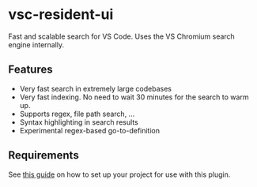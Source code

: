 # vsc-resident-ui

Fast and scalable search for VS Code. Uses the VS Chromium search engine internally.

## Features

 - Very fast search in extremely large codebases
 - Very fast indexing. No need to wait 30 minutes for the search to warm up.
 - Supports regex, file path search, ...
 - Syntax highlighting in search results
 - Experimental regex-based go-to-definition

## Requirements

See [this guide](https://chromium.github.io/vs-chromium/#getting-started-project-file) on how to set up your project for use with this plugin.
